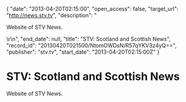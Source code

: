{
  "date": "2013-04-20T02:15:00", 
  "open_access": false, 
  "target_url": "http://news.stv.tv", 
  "description": "<p>Website of STV News.</p>\r\n", 
  "end_date": null, 
  "title": "STV: Scotland and Scottish News", 
  "record_id": "20130420T021500/NtomOWDsN/R57qYKV3z4yQ==", 
  "publisher": "stv.tv", 
  "start_date": "2013-04-20T02:15:00Z"
}

# STV: Scotland and Scottish News

<p>Website of STV News.</p>
